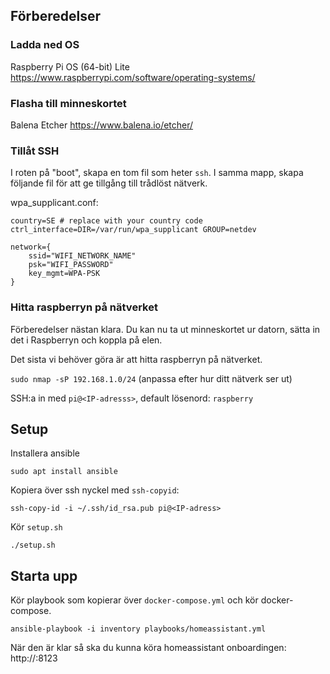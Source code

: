 
## Förberedelser
### Ladda ned OS
Raspberry Pi OS (64-bit) Lite
https://www.raspberrypi.com/software/operating-systems/

### Flasha till minneskortet
Balena Etcher
https://www.balena.io/etcher/

### Tillåt SSH
I roten på "boot", skapa en tom fil som heter `ssh`.
I samma mapp, skapa följande fil för att ge tillgång till trådlöst nätverk.

wpa_supplicant.conf:
```
country=SE # replace with your country code
ctrl_interface=DIR=/var/run/wpa_supplicant GROUP=netdev

network={
	ssid="WIFI_NETWORK_NAME"
	psk="WIFI_PASSWORD"
	key_mgmt=WPA-PSK
}
```

### Hitta raspberryn på nätverket
Förberedelser nästan klara. Du kan nu ta ut minneskortet ur datorn, sätta in det i Raspberryn och koppla på elen.

Det sista vi behöver göra är att hitta raspberryn på nätverket.

`sudo nmap -sP 192.168.1.0/24`
(anpassa efter hur ditt nätverk ser ut)

SSH:a in med `pi@<IP-adresss>`, default lösenord: `raspberry`

## Setup
Installera ansible

```
sudo apt install ansible
```

Kopiera över ssh nyckel med `ssh-copyid`:
```
ssh-copy-id -i ~/.ssh/id_rsa.pub pi@<IP-adress>
```

Kör `setup.sh`
```
./setup.sh
```

## Starta upp

Kör playbook som kopierar över `docker-compose.yml` och kör docker-compose.

```
ansible-playbook -i inventory playbooks/homeassistant.yml
```

När den är klar så ska du kunna köra homeassistant onboardingen: http://<IP-adress>:8123